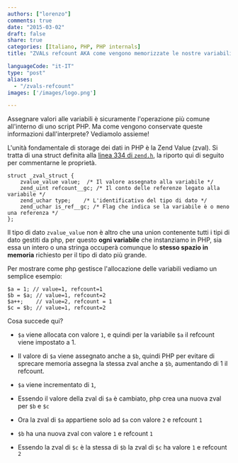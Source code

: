```yaml
---
authors: ["lorenzo"]
comments: true
date: "2015-03-02"
draft: false
share: true
categories: [Italiano, PHP, PHP internals]
title: "ZVALs refcount AKA come vengono memorizzate le nostre variabili"

languageCode: "it-IT"
type: "post"
aliases: 
  - "/zvals-refcount"
images: ['/images/logo.png']

---
```

Assegnare valori alle variabili è sicuramente l'operazione più comune all'interno di uno script PHP. Ma come vengono conservate queste informazioni dall'interprete? Vediamolo assieme!

L'unità fondamentale di storage dei dati in PHP è la Zend Value (zval). Si tratta di una struct definita alla [linea 334 di `zend.h`](https://github.com/php/php-src/blob/ae15e636e2b213bf748fa0b94ca95ac96d6eae3a/Zend/zend.h#L334-L340), la riporto qui di seguito per commentarne le proprietà.

```
struct _zval_struct {
	zvalue_value value;	 /* Il valore assegnato alla variabile */
	zend_uint refcount__gc; /* Il conto delle referenze legato alla variabile */
	zend_uchar type;	/* L'identificativo del tipo di dato */
	zend_uchar is_ref__gc; /* Flag che indica se la variabile è o meno una referenza */
};
```

Il tipo di dato `zvalue_value` non è altro che una union contenente tutti i tipi di dato gestiti da php, per questo **ogni variabile** che instanziamo in PHP, sia essa un intero o una stringa occuperà comunque lo **stesso spazio in memoria** richiesto per il tipo di dato più grande.


Per mostrare come php gestisce l'allocazione delle variabili vediamo un semplice esempio:

```
$a = 1; // value=1, refcount=1
$b = $a; // value=1, refcount=2
$a++;    // value=2, refcount = 1
$c = $b; // value=1, refcount=2
```

Cosa succede qui? 

- `$a` viene allocata con valore `1`, e quindi per la variabile `$a` il refcount viene 
impostato a 1.

- Il valore di `$a` viene assegnato anche a `$b`, quindi PHP per evitare di sprecare memoria assegna la stessa zval anche a `$b`, aumentando di 1 il refcount.

- `$a` viene incrementato di `1`,

- Essendo il valore della zval di `$a` è cambiato, php crea una nuova zval per `$b` e `$c`

- Ora la zval di `$a` appartiene solo ad `$a` con valore `2` e refcount `1`

- `$b` ha una nuova zval con valore `1` e refcount `1`

- Essendo la zval di `$c` è la stessa di `$b` la zval di `$c` ha valore `1` e refcount `2`


